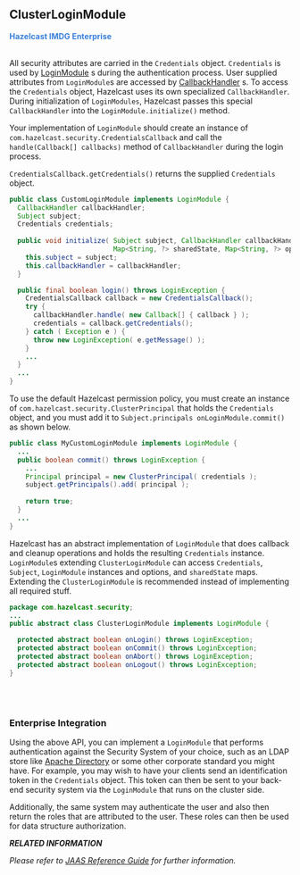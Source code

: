 

## ClusterLoginModule

<font color="#3981DB">**Hazelcast IMDG Enterprise**</font>
<br></br>


All security attributes are carried in the `Credentials` object. `Credentials` is used by <a href="http://docs.oracle.com/javase/7/docs/api/javax/security/auth/spi/LoginModule.html" target="_blank">LoginModule</a> s during the authentication process. User supplied attributes from `LoginModule`s are accessed by <a href="http://docs.oracle.com/javase/7/docs/api/javax/security/auth/callback/CallbackHandler.html" target="_blank">CallbackHandler</a> s. To access the `Credentials` object, Hazelcast uses its own specialized `CallbackHandler`. During initialization of `LoginModules`, Hazelcast passes this special `CallbackHandler` into the `LoginModule.initialize()` method.

Your implementation of `LoginModule` should create an instance of `com.hazelcast.security.CredentialsCallback` and call the `handle(Callback[] callbacks)` method of `CallbackHandler` during the login process. 

`CredentialsCallback.getCredentials()` returns the supplied `Credentials` object.

```java
public class CustomLoginModule implements LoginModule {
  CallbackHandler callbackHandler;
  Subject subject;
  Credentials credentials;
    
  public void initialize( Subject subject, CallbackHandler callbackHandler,
                          Map<String, ?> sharedState, Map<String, ?> options ) {
    this.subject = subject;
    this.callbackHandler = callbackHandler;
  }

  public final boolean login() throws LoginException {
    CredentialsCallback callback = new CredentialsCallback();
    try {
      callbackHandler.handle( new Callback[] { callback } );
      credentials = callback.getCredentials();
    } catch ( Exception e ) {
      throw new LoginException( e.getMessage() );
    }
    ...
  }
  ...
}
```

To use the default Hazelcast permission policy, you must create an instance of `com.hazelcast.security.ClusterPrincipal` that holds the `Credentials` object, and you must add it to `Subject.principals onLoginModule.commit()` as shown below.

```java
public class MyCustomLoginModule implements LoginModule {
  ...
  public boolean commit() throws LoginException {
    ...
    Principal principal = new ClusterPrincipal( credentials );
    subject.getPrincipals().add( principal );
        
    return true;
  }
  ...
}
```

Hazelcast has an abstract implementation of `LoginModule` that does callback and cleanup operations and holds the resulting `Credentials` instance. `LoginModule`s extending `ClusterLoginModule` can access `Credentials`, `Subject`, `LoginModule` instances and options, and `sharedState` maps. Extending the `ClusterLoginModule` is recommended instead of implementing all required stuff.

```java
package com.hazelcast.security;
...
public abstract class ClusterLoginModule implements LoginModule {

  protected abstract boolean onLogin() throws LoginException;
  protected abstract boolean onCommit() throws LoginException;
  protected abstract boolean onAbort() throws LoginException;
  protected abstract boolean onLogout() throws LoginException;
}
```
<br></br>

### Enterprise Integration

Using the above API, you can implement a `LoginModule` that performs authentication against the Security System of your choice, such as an LDAP store like <a href="https://directory.apache.org/" target="_blank">Apache Directory</a> or some other corporate standard you might have. For example, you may wish to have your clients send an identification token in the `Credentials` object. This token can then be sent to your back-end security system via the `LoginModule` that runs on the cluster side.

Additionally, the same system may authenticate the user and also then return the roles that are attributed to the user. These roles can then be used for data structure authorization. 

***RELATED INFORMATION***

*Please refer to <a href="http://docs.oracle.com/javase/7/docs/technotes/guides/security/jaas/JAASRefGuide.html" target="_blank">JAAS Reference Guide</a> for further information.*